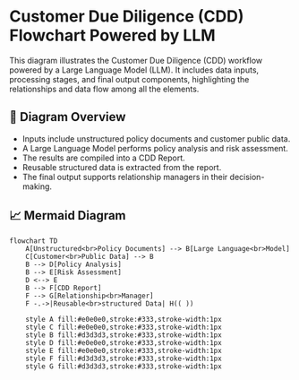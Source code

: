 # Customer Due Diligence (CDD) Flowchart Powered by LLM

This diagram illustrates the Customer Due Diligence (CDD) workflow powered by a Large Language Model (LLM). It includes data inputs, processing stages, and final output components, highlighting the relationships and data flow among all the elements.

## 🧠 Diagram Overview

- Inputs include unstructured policy documents and customer public data.
- A Large Language Model performs policy analysis and risk assessment.
- The results are compiled into a CDD Report.
- Reusable structured data is extracted from the report.
- The final output supports relationship managers in their decision-making.

## 📈 Mermaid Diagram

```mermaid
flowchart TD
    A[Unstructured<br>Policy Documents] --> B[Large Language<br>Model]
    C[Customer<br>Public Data] --> B
    B --> D[Policy Analysis]
    B --> E[Risk Assessment]
    D <--> E
    B --> F[CDD Report]
    F --> G[Relationship<br>Manager]
    F -.->|Reusable<br>structured Data| H(( ))

    style A fill:#e0e0e0,stroke:#333,stroke-width:1px
    style C fill:#e0e0e0,stroke:#333,stroke-width:1px
    style B fill:#d3d3d3,stroke:#333,stroke-width:1px
    style D fill:#e0e0e0,stroke:#333,stroke-width:1px
    style E fill:#e0e0e0,stroke:#333,stroke-width:1px
    style F fill:#d3d3d3,stroke:#333,stroke-width:1px
    style G fill:#d3d3d3,stroke:#333,stroke-width:1px

